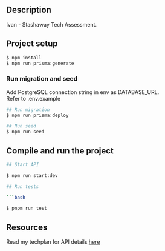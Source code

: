 ## Description

Ivan - Stashaway Tech Assessment.

## Project setup

```bash
$ npm install
$ npm run prisma:generate
```

### Run migration and seed

Add PostgreSQL connection string in env as DATABASE_URL.  
Refer to .env.example

```bash
## Run migration
$ npm run prisma:deploy

## Run seed
$ npm run seed
```


## Compile and run the project

```bash
## Start API

$ npm run start:dev

## Run tests

```bash

$ pnpm run test

```

## Resources

Read my techplan for API details [here](https://ordinary-sumac-3cf.notion.site/Stashaway-Tech-Assessment-1a50a30fbd2e80149c7fe6a2441abb61?pvs=4)

